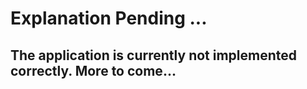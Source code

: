 # Explanation Pending ...

## The application is currently not implemented correctly. More to come...
